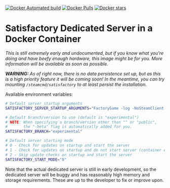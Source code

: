[![Docker Automated build](https://img.shields.io/docker/automated/didstopia/satisfactory-server.svg)](https://hub.docker.com/r/didstopia/satisfactory-server/)
[![Docker Pulls](https://img.shields.io/docker/pulls/didstopia/satisfactory-server.svg)](https://hub.docker.com/r/didstopia/satisfactory-server/)
[![Docker stars](https://img.shields.io/docker/stars/didstopia/satisfactory-server.svg)](https://hub.docker.com/r/didstopia/satisfactory-server)
# Satisfactory Dedicated Server in a Docker Container

_This is still extremely early and undocumented, but if you know what you're doing and have beefy enough hardware, this image might be for you. More information will be available as soon as possible._

***WARNING:*** _As of right now, there is no data persistence set up, but as this is a high priority feature it will be coming soon! In the meantime, you can try mounting `/steamcmd/satisfactory` to at least persist the installation._

Available environment variables:
```sh
# Default server startup arguments
SATISFACTORY_SERVER_STARTUP_ARGUMENTS="FactoryGame -log -NoSteamClient -unattended"

# Default branch/version to use (default is "experimental")
# NOTE: When specifying a branch/version other than "" or "public",
#       the "-beta" flag is automatically added for you.
SATISFACTORY_BRANCH="experimental"

# Default server starting mode
# 0 - Check for updates on startup and start the server
# 1 - Check for updates on startup and do not start server (container exits/terminates)
# 2 - Skip update checks on startup and start the server
SATISFACTORY_START_MODE="0"
```

Note that the actual dedicated server is still in early development, so the dedicated server will be buggy and has reasonably high memory and storage requirements. These are up to the developer to fix or improve upon.
